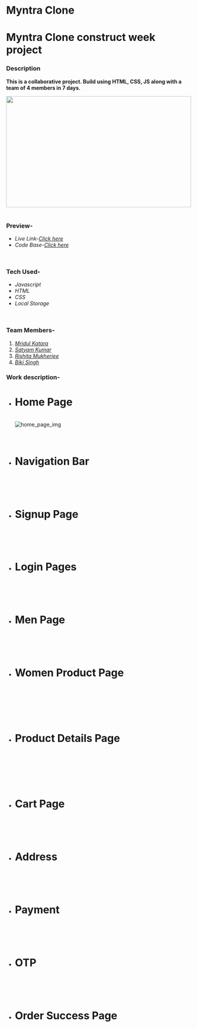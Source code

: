# Myntra Clone


<h1>Myntra Clone construct week project</h1>
<h3>Description</h3>
<p><b>This is a collaborative project. Build using HTML, CSS, JS along with a team of 4 members in 7 days. </b></p>
<div><img src="./image-navbar/logo.png" height="300px" width="500px" alt=""></img></div>
<br/>
<h3>Preview-</h3>
<ul>
<li><i>Live Link-<a href="" target="_blank">Click here</a></i></li>
<li><i>Code Base-<a href="" target="_blank">Click here</a></i></li>
</ul>
<br/>
<h3>Tech Used-</h3>
<ul>
<li><i>Javascript</i></li>
<li><i>HTML</i></li>
<li><i>CSS</i></li>
<li><i>Local Storage</i></li>
</ul>
<br/>
<h3>Team Members-</h3>
<ol>
<li><i><a href="https://www.linkedin.com/in/mridul-katara-a1a625151" target="_blank">Mridul Katara</a></i></li>
<li><i><a href="https://www.linkedin.com/in/satyam-kumar-676631148/" target="_blank">Satyam Kumar</a></i></li>
<li><i><a href="https://www.linkedin.com/in/rishitamukherjee01/" target="_blank">Rishita Mukherjee</a></i></li>
<li><i><a href="https://www.linkedin.com/in/bikisingh109/original_referer=" target="_blank">Biki Singh</a></i></li>
</ol>
<h3>Work description-</h3>
<ul list-style-type="square">

  <li><h1>Home Page</h1></br>
  <div><img src="./Readme images/home.png" alt="home_page_img"/></div>
  </br>
  </br>
<li><h1>Navigation Bar</h1></li></br>
  <div><img src="./Readme images/nav.png"  alt=""/></div>
  
  </br>
  </br>
<li><h1>Signup Page</h1></li></br>
  <div><img src="./Readme images/signup.png"  alt=""/></div>
  </br></br>
  
<li><h1>Login Pages</h1></li></br>
  <div><img src="./Readme images/login.png"  alt=""/></div>
  </br></br>
<li><h1>Men Page </h1></li></br>
  <div><img src="./Readme images/mens.png"  alt=""/></div>
  </br></br>
<li><h1>Women Product Page </h1></li></br>
  </br></br>
  <div><img src="./Readme images/womens.png"  alt=""/></div>
  </br></br>
<li><h1>Product Details Page </h1></li></br>
  </br></br>
  <div><img src="./Readme images/details.png"  alt=""/></div>
  </br></br>
<li><h1>Cart Page</h1></li></br>
  <div><img src="./Readme images/cart.png"  alt=""/></div>
 </br></br>
  
<li><h1>Address</h1></li></br>
  <div><img src="./Readme images/address.png"  alt=""/></div>
  </br></br>
<li><h1>Payment</h1></li></br>
  <div><img src="./Readme images/payment.png"  alt=""/></div>
  </br></br>
<li><h1>OTP</h1></li></br>
  <div><img src="./Readme images/otp.png"  alt=""/></div>
  </br></br>  
<li><h1>Order Success Page</h1></li></br>
  <div><img src="./Readme images/thankyou.png"  alt=""/></div>
  </br></br>
</ul>
<br/>
</br>
